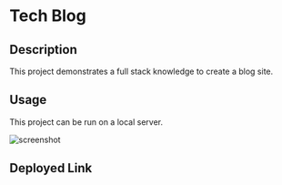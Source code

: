 # Tech Blog

## Description

This project demonstrates a full stack knowledge to create a blog site.

## Usage

This project can be run on a local server.

![screenshot]()

## Deployed Link
